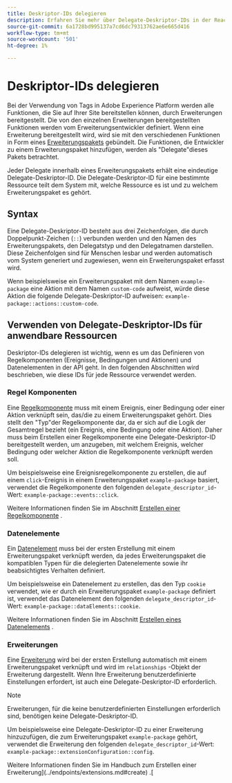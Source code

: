 ```yaml
---
title: Deskriptor-IDs delegieren
description: Erfahren Sie mehr über Delegate-Deskriptor-IDs in der Reactor-API und wie sie Ressourcen mit Erweiterungen verknüpfen.
source-git-commit: 6a1728bd995137a7cd6dc79313762ae6e665d416
workflow-type: tm+mt
source-wordcount: '501'
ht-degree: 1%

---
```


# Deskriptor-IDs delegieren

Bei der Verwendung von Tags in Adobe Experience Platform werden alle Funktionen, die Sie auf Ihrer Site bereitstellen können, durch Erweiterungen bereitgestellt. Die von den einzelnen Erweiterungen bereitgestellten Funktionen werden vom Erweiterungsentwickler definiert. Wenn eine Erweiterung bereitgestellt wird, wird sie mit den verschiedenen Funktionen in Form eines [Erweiterungspakets](../endpoints/extension-packages.md) gebündelt. Die Funktionen, die Entwickler zu einem Erweiterungspaket hinzufügen, werden als &quot;Delegate&quot;dieses Pakets betrachtet.

Jeder Delegate innerhalb eines Erweiterungspakets erhält eine eindeutige Delegate-Deskriptor-ID. Die Delegate-Deskriptor-ID für eine bestimmte Ressource teilt dem System mit, welche Ressource es ist und zu welchem Erweiterungspaket es gehört.

## Syntax

Eine Delegate-Deskriptor-ID besteht aus drei Zeichenfolgen, die durch Doppelpunkt-Zeichen (`::`) verbunden werden und den Namen des Erweiterungspakets, den Delegatstyp und den Delegatnamen darstellen. Diese Zeichenfolgen sind für Menschen lesbar und werden automatisch vom System generiert und zugewiesen, wenn ein Erweiterungspaket erfasst wird.

Wenn beispielsweise ein Erweiterungspaket mit dem Namen `example-package` eine Aktion mit dem Namen `custom-code` aufweist, würde diese Aktion die folgende Delegate-Deskriptor-ID aufweisen: `example-package::actions::custom-code`.

## Verwenden von Delegate-Deskriptor-IDs für anwendbare Ressourcen

Deskriptor-IDs delegieren ist wichtig, wenn es um das Definieren von Regelkomponenten (Ereignisse, Bedingungen und Aktionen) und Datenelementen in der API geht. In den folgenden Abschnitten wird beschrieben, wie diese IDs für jede Ressource verwendet werden.

### Regel Komponenten

Eine [Regelkomponente](../endpoints/rule-components.md) muss mit einem Ereignis, einer Bedingung oder einer Aktion verknüpft sein, das/die zu einem Erweiterungspaket gehört. Dies stellt den &quot;Typ&quot;der Regelkomponente dar, da er sich auf die Logik der Gesamtregel bezieht (ein Ereignis, eine Bedingung oder eine Aktion). Daher muss beim Erstellen einer Regelkomponente eine Delegate-Deskriptor-ID bereitgestellt werden, um anzugeben, mit welchem Ereignis, welcher Bedingung oder welcher Aktion die Regelkomponente verknüpft werden soll.

Um beispielsweise eine Ereignisregelkomponente zu erstellen, die auf einem `click`-Ereignis in einem Erweiterungspaket `example-package` basiert, verwendet die Regelkomponente den folgenden `delegate_descriptor_id`-Wert: `example-package::events::click`.

Weitere Informationen finden Sie im Abschnitt [Erstellen einer Regelkomponente](../endpoints/rule-components.md#create) .

### Datenelemente

Ein [Datenelement](../endpoints/data-elements.md) muss bei der ersten Erstellung mit einem Erweiterungspaket verknüpft werden, da jedes Erweiterungspaket die kompatiblen Typen für die delegierten Datenelemente sowie ihr beabsichtigtes Verhalten definiert.

Um beispielsweise ein Datenelement zu erstellen, das den Typ `cookie` verwendet, wie er durch ein Erweiterungspaket `example-package` definiert ist, verwendet das Datenelement den folgenden `delegate_descriptor_id`-Wert: `example-package::dataElements::cookie`.

Weitere Informationen finden Sie im Abschnitt [Erstellen eines Datenelements](../endpoints/data-elements.md#create) .

### Erweiterungen

Eine [Erweiterung](../endpoints/extensions.md) wird bei der ersten Erstellung automatisch mit einem Erweiterungspaket verknüpft und wird im `relationships` -Objekt der Erweiterung dargestellt. Wenn Ihre Erweiterung benutzerdefinierte Einstellungen erfordert, ist auch eine Delegate-Deskriptor-ID erforderlich.

>[!NOTE]
>
>Erweiterungen, für die keine benutzerdefinierten Einstellungen erforderlich sind, benötigen keine Delegate-Deskriptor-ID.

Um beispielsweise eine Delegate-Deskriptor-ID zu einer Erweiterung hinzuzufügen, die zum Erweiterungspaket `example-package` gehört, verwendet die Erweiterung den folgenden `delegate_descriptor_id`-Wert: `example-package::extensionConfiguration::config`.

Weitere Informationen finden Sie im Handbuch zum Erstellen einer Erweiterung](../endpoints/extensions.md#create) .[